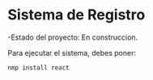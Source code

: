 <h1>Sistema de Registro </h1>

-Estado del proyecto: En construccion. 

Para ejecutar el sistema, debes poner: 

```nmp install react```
